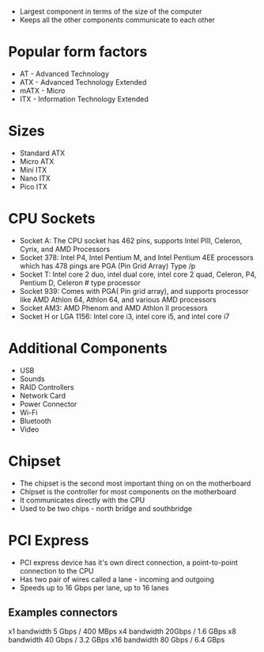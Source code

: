 
- Largest component in terms of the size of the computer
- Keeps all the other components communicate to each other

# Popular form factors

- AT - Advanced Technology
- ATX - Advanced Technology Extended
- mATX - Micro
- ITX - Information Technology Extended

# Sizes

- Standard ATX
- Micro ATX
- Mini ITX
- Nano ITX
- Pico ITX

# CPU Sockets

- Socket A: The CPU socket has 462 pins, supports Intel PIII, Celeron, Cyrix, and AMD Processors
- Socket 378: Intel P4, Intel Pentium M, and Intel Pentium 4EE processors which has 478 pings are PGA (Pin Grid Array) Type /p
- Socket T: Intel core 2 duo, intel dual core, intel core 2 quad, Celeron, P4, Pentium D, Celeron # type processor
- Socket 939: Comes with PGA( Pin grid array), and supports processor like AMD Athlon 64, Athlon 64, and various AMD processors
- Socket AM3: AMD Phenom and AMD Athlon II processors
- Socket H or LGA 1156: Intel core i3, intel core i5, and intel core i7

# Additional Components

- USB
- Sounds
- RAID Controllers
- Network Card
- Power Connector
- Wi-Fi
- Bluetooth
- Video

# Chipset

- The chipset is the second most important thing on on the motherboard
- Chipset is the controller for most components on the motherboard
- It communicates directly with the CPU
- Used to be two chips - north bridge and southbridge

# PCI Express

- PCI express device has it's own direct connection, a point-to-point connection to the CPU
- Has two pair of wires called a lane - incoming and outgoing
- Speeds up to 16 Gbps per lane, up to 16 lanes

## Examples connectors

x1 bandwidth 5 Gbps / 400 MBps
x4 bandwidth 20Gbps / 1.6 GBps
x8 bandwidth 40 Gbps / 3.2 GBps
x16 bandwidth 80 Gbps / 6.4 GBps

